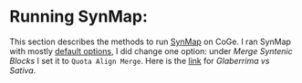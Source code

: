 # Running SynMap:
This section describes the methods to run [SynMap](https://genomevolution.org/CoGe/SynMap.pl) on CoGe. I ran SynMap with mostly [default options](https://genomevolution.org/wiki/index.php/SynMap), I did change one option: under *Merge Syntenic Blocks* I set it to `Quota Align Merge`. Here is the [link](https://genomevolution.org/r/1how2) for *Glaberrima vs Sativa*.
